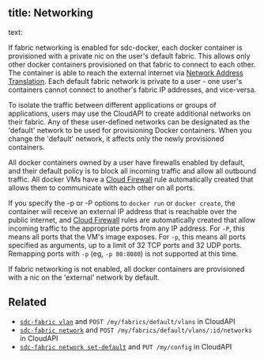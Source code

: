 title: Networking
----
text:

If fabric networking is enabled for sdc-docker, each docker container is
provisioned with a private nic on the user's default fabric. This allows
only other docker containers provisioned on that fabric to connect to each
other. The container is able to reach the external internet via [Network
Address Translation](http://en.wikipedia.org/wiki/Network_address_translation).
Each default fabric network is private to a user - one user's containers cannot
connect to another's fabric IP addresses, and vice-versa.

To isolate the traffic between different applications or groups of applications,
users may use the CloudAPI to create additional networks on their fabric.
Any of these user-defined networks can be designated as the 'default' network
to be used for provisioning Docker containers. When you change the 'default'
network, it affects only the newly provisioned containers.

All docker containers owned by a user have firewalls enabled by default, and
their default policy is to block all incoming traffic and allow all outbound
traffic. All docker VMs have a
[Cloud Firewall](https://www.joyent.com/developers/firewall/) rule
automatically created that allows them to communicate with each other on all
ports.

If you specify the -p or -P options to `docker run` or `docker create`, the
container will receive an external IP address that is reachable over the public
internet, and [Cloud Firewall](https://www.joyent.com/developers/firewall/)
rules are automatically created that allow incoming traffic to the appropriate
ports from any IP address. For `-P`, this means all ports that the VM's image
exposes. For `-p`, this means all ports specified as arguments, up to a limit
of 32 TCP ports and 32 UDP ports. Remapping ports with `-p` (eg, `-p 80:8080`)
is not supported at this time.

If fabric networking is not enabled, all docker containers are provisioned with
a nic on the 'external' network by default.


## Related

- [`sdc-fabric vlan`](https://apidocs.joyent.com/cloudapi/#CreateFabricVLAN) and `POST /my/fabrics/default/vlans` in CloudAPI
- [`sdc-fabric network`](https://apidocs.joyent.com/cloudapi/#CreateFabricNetwork) and `POST /my/fabrics/default/vlans/:id/networks` in CloudAPI
- [`sdc-fabric network set-default`](https://apidocs.joyent.com/cloudapi/#UpdateConfig) and `PUT /my/config` in CloudAPI
